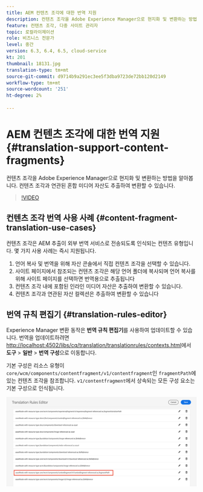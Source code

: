 ```yaml
---
title: AEM 컨텐츠 조각에 대한 번역 지원
description: 컨텐츠 조각을 Adobe Experience Manager으로 현지화 및 변환하는 방법을 알아봅니다. 컨텐츠 조각과 연관된 혼합 미디어 자산도 추출하여 변환할 수 있습니다.
feature: 컨텐츠 조각, 다중 사이트 관리자
topic: 로컬라이제이션
role: 비즈니스 전문가
level: 중간
version: 6.3, 6.4, 6.5, cloud-service
kt: 201
thumbnail: 18131.jpg
translation-type: tm+mt
source-git-commit: d9714b9a291ec3ee5f3dba9723de72bb120d2149
workflow-type: tm+mt
source-wordcount: '251'
ht-degree: 2%

---
```



# AEM 컨텐츠 조각에 대한 번역 지원 {#translation-support-content-fragments}

컨텐츠 조각을 Adobe Experience Manager으로 현지화 및 변환하는 방법을 알아봅니다. 컨텐츠 조각과 연관된 혼합 미디어 자산도 추출하여 변환할 수 있습니다.

>[!VIDEO](https://video.tv.adobe.com/v/18131/?quality=12&learn=on)

## 컨텐츠 조각 번역 사용 사례 {#content-fragment-translation-use-cases}

컨텐츠 조각은 AEM 추출이 외부 번역 서비스로 전송되도록 인식되는 컨텐츠 유형입니다. 몇 가지 사용 사례는 즉시 지원됩니다.

1. 언어 복사 및 번역을 위해 자산 콘솔에서 직접 컨텐츠 조각을 선택할 수 있습니다.
2. 사이트 페이지에서 참조되는 컨텐츠 조각은 해당 언어 폴더에 복사되며 언어 복사를 위해 사이트 페이지를 선택하면 번역용으로 추출됩니다
3. 컨텐츠 조각 내에 포함된 인라인 미디어 자산은 추출하여 변환할 수 있습니다.
4. 컨텐츠 조각과 연관된 자산 컬렉션은 추출하여 변환할 수 있습니다

## 번역 규칙 편집기 {#translation-rules-editor}

Experience Manager 변환 동작은 **번역 규칙 편집기**&#x200B;를 사용하여 업데이트할 수 있습니다. 번역을 업데이트하려면 [http://localhost:4502/libs/cq/translation/translationrules/contexts.html](http://localhost:4502/libs/cq/translation/translationrules/contexts.html)에서 **도구** > **일반** > **번역 구성**&#x200B;으로 이동합니다.

기본 구성은 리소스 유형이 `core/wcm/components/contentfragment/v1/contentfragment`인 `fragmentPath`에 있는 컨텐츠 조각을 참조합니다. `v1/contentfragment`에서 상속되는 모든 구성 요소는 기본 구성으로 인식됩니다.

![번역 규칙 편집기](assets/translation-configuration.png)
